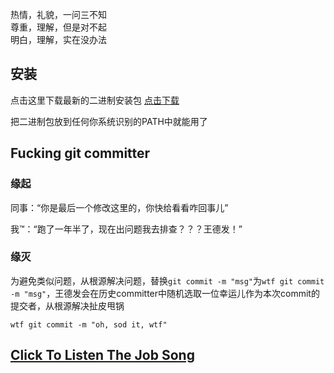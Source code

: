 热情，礼貌，一问三不知    
尊重，理解，但是对不起    
明白，理解，实在没办法    

## 安装
点击这里下载最新的二进制安装包 [点击下载](https://github.com/MR5356/wtf/releases) 

把二进制包放到任何你系统识别的PATH中就能用了

## Fucking git committer
### 缘起
同事：“你是最后一个修改这里的，你快给看看咋回事儿”    

我™：“跑了一年半了，现在出问题我去排查？？？王德发！”

### 缘灭
为避免类似问题，从根源解决问题，替换`git commit -m "msg"`为`wtf git commit -m "msg"`，王德发会在历史committer中随机选取一位幸运儿作为本次commit的提交者，从根源解决扯皮甩锅

```shell
wtf git commit -m "oh, sod it, wtf"
```

## [Click To Listen The Job Song](music.163.com/outchain/player?type=2&id=1980023227&auto=1&height=66)